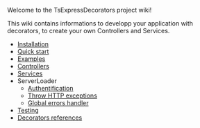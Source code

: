 Welcome to the TsExpressDecorators project wiki! 

This wiki contains informations to developp your application with decorators, to create your own Controllers and Services.

* [Installation](https://github.com/Romakita/ts-express-decorators/wiki/Installation)
* [Quick start](https://github.com/Romakita/ts-express-decorators/wiki/Quick-start)
* [Examples](https://github.com/Romakita/ts-express-decorators/wiki/Examples)
* [Controllers](https://github.com/Romakita/ts-express-decorators/wiki/Controllers)
* [Services](https://github.com/Romakita/ts-express-decorators/wiki/Services)
* ServerLoader
  * [Authentification](https://github.com/Romakita/ts-express-decorators/wiki/Authentification-strategy)
  * [Throw HTTP exceptions](https://github.com/Romakita/ts-express-decorators/wiki/Throw-HTTP-Exceptions)
  * [Global errors handler](https://github.com/Romakita/ts-express-decorators/wiki/Global-errors-handler)
* [Testing](https://github.com/Romakita/ts-express-decorators/wiki/Testing)
* [Decorators references](https://github.com/Romakita/ts-express-decorators/wiki/Decorators-references)